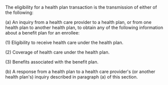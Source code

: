 The eligibility for a health plan transaction is the transmission of either of the following:

(a) An inquiry from a health care provider to a health plan, or from one health plan to another health plan, to obtain any of the following information about a benefit plan for an enrollee:

(1) Eligibility to receive health care under the health plan.

(2) Coverage of health care under the health plan.

(3) Benefits associated with the benefit plan.

(b) A response from a health plan to a health care provider's (or another health plan's) inquiry described in paragraph (a) of this section.
